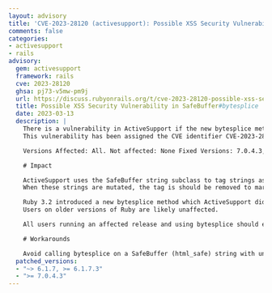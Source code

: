 ```yaml
---
layout: advisory
title: 'CVE-2023-28120 (activesupport): Possible XSS Security Vulnerability in SafeBuffer#bytesplice'
comments: false
categories:
- activesupport
- rails
advisory:
  gem: activesupport
  framework: rails
  cve: 2023-28120
  ghsa: pj73-v5mw-pm9j
  url: https://discuss.rubyonrails.org/t/cve-2023-28120-possible-xss-security-vulnerability-in-safebuffer-bytesplice/82469
  title: Possible XSS Security Vulnerability in SafeBuffer#bytesplice
  date: 2023-03-13
  description: |
    There is a vulnerability in ActiveSupport if the new bytesplice method is called on a SafeBuffer with untrusted user input.
    This vulnerability has been assigned the CVE identifier CVE-2023-28120.

    Versions Affected: All. Not affected: None Fixed Versions: 7.0.4.3, 6.1.7.3

    # Impact

    ActiveSupport uses the SafeBuffer string subclass to tag strings as html_safe after they have been sanitized.
    When these strings are mutated, the tag is should be removed to mark them as no longer being html_safe.

    Ruby 3.2 introduced a new bytesplice method which ActiveSupport did not yet understand to be a mutation.
    Users on older versions of Ruby are likely unaffected.

    All users running an affected release and using bytesplice should either upgrade or use one of the workarounds immediately.

    # Workarounds

    Avoid calling bytesplice on a SafeBuffer (html_safe) string with untrusted user input.
  patched_versions:
  - "~> 6.1.7, >= 6.1.7.3"
  - ">= 7.0.4.3"
---
```

